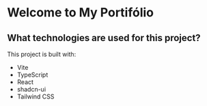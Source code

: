 # Welcome to My Portifólio


## What technologies are used for this project?

This project is built with:

- Vite
- TypeScript
- React
- shadcn-ui
- Tailwind CSS

